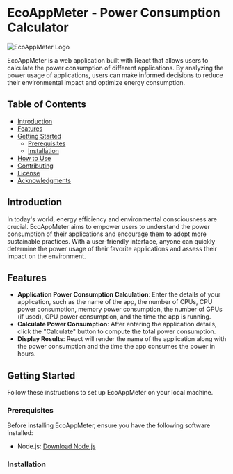 # EcoAppMeter - Power Consumption Calculator

![EcoAppMeter Logo](./path/to/logo.png)

EcoAppMeter is a web application built with React that allows users to calculate the power consumption of different applications. By analyzing the power usage of applications, users can make informed decisions to reduce their environmental impact and optimize energy consumption.

## Table of Contents
- [Introduction](#introduction)
- [Features](#features)
- [Getting Started](#getting-started)
  - [Prerequisites](#prerequisites)
  - [Installation](#installation)
- [How to Use](#how-to-use)
- [Contributing](#contributing)
- [License](#license)
- [Acknowledgments](#acknowledgments)

## Introduction

In today's world, energy efficiency and environmental consciousness are crucial. EcoAppMeter aims to empower users to understand the power consumption of their applications and encourage them to adopt more sustainable practices. With a user-friendly interface, anyone can quickly determine the power usage of their favorite applications and assess their impact on the environment.

## Features

- **Application Power Consumption Calculation**: Enter the details of your application, such as the name of the app, the number of CPUs, CPU power consumption, memory power consumption, the number of GPUs (if used), GPU power consumption, and the time the app is running.
- **Calculate Power Consumption**: After entering the application details, click the "Calculate" button to compute the total power consumption.
- **Display Results**: React will render the name of the application along with the power consumption and the time the app consumes the power in hours.

## Getting Started

Follow these instructions to set up EcoAppMeter on your local machine.

### Prerequisites

Before installing EcoAppMeter, ensure you have the following software installed:

- Node.js: [Download Node.js](https://nodejs.org)

### Installation

